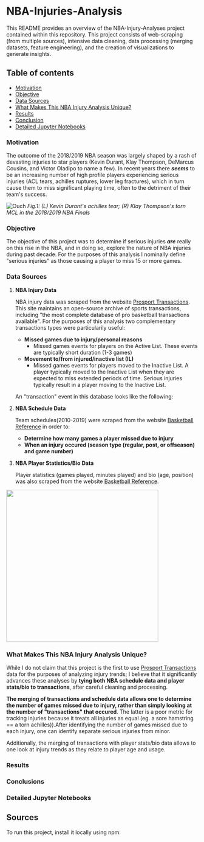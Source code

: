 # NBA-Injuries-Analysis
This README provides an overview of the NBA-Injury-Analyses project contained within this repository. This project consists of web-scraping (from multiple sources), intensive data cleaning, data processing (merging datasets, feature engineering), and the creation of visualizations to generate insights. 

## Table of contents
* [Motivation](#motivation)
* [Objective](#objective)
* [Data Sources](#data-sources)
* [What Makes This NBA Injury Analysis Unique?](#what-makes-this-nba-injury-analysis-unique?)
* [Results](#results)
* [Conclusion](#conclusion)
* [Detailed Jupyter Notebooks](#detailed_jupyter_notebooks)
### Motivation	
The outcome of the 2018/2019 NBA season was largely shaped by a rash of devasting injuries to star players (Kevin Durant, Klay Thompson, DeMarcus Cousins, and Victor Oladipo to name a few). In recent years there **_seems_** to be an increasing number of high profile players experiencing serious injuries (ACL tears, achilles ruptures, lower leg fractures), which in turn cause them to miss significant playing time, often to the detriment of their team's success.

![Ouch](https://github.com/elap733/NBA-Injuries-Analysis/blob/master/references/02_images/injury.png)
*Fig.1: (L) Kevin Durant's achilles tear; (R) Klay Thompson's torn MCL in the 2018/2019 NBA Finals*

### Objective
The objective of this project was to determine if serious injuries **_are_** really on this rise in the NBA, and in doing so, explore the nature of NBA injuries during past decade. For the purposes of this analysis I nominally define "serious injuries" as those causing a player to miss 15 or more games.

### Data Sources
1. **NBA Injury Data**

   NBA injury data was scraped from the website [Prosport Transactions](http://prosportstransactions.com/). This site maintains an open-source archive of sports transactions, including "the most complete database of pro basketball transactions available". For the purposes of this analysis two complementary transactions types were particularily useful: 
   * **Missed games due to injury/personal reasons**
      * Missed games events for players on the Active List. These events are typically short duration (1-3 games) 
   * **Movement to/from injured/inactive list (IL)**
      * Missed games events for players moved to the Inactive List. A player  typically moved to the Inactive List when they are expected to miss extended periods of time. Serious injuries typically result in a player moving to the Inactive List.
   
   An "transaction" event in this database looks like the following:
  
  
2. **NBA Schedule Data**

   Team schedules(2010-2019) were scraped from the website [Basketball Reference](http://basketballreference.com/) in order to:
   * **Determine how many games a player missed due to injury**
   * **When an injury occured (season type (regular, post, or offseason) and game number)**
   
3. **NBA Player Statistics/Bio Data**

   Player statistics (games played, minutes played) and bio (age, position) was also scraped from the website [Basketball Reference](http://basketballreference.com/).

<img src="https://github.com/elap733/NBA-Injuries-Analysis/blob/master/results/01_plots/serious_injury_body_map_2018.png"  width="400" height="400">

### What Makes This NBA Injury Analysis Unique?

While I do not claim that this project is the first to use [Prosport Transactions](http://prosportstransactions.com/) data for the purposes of analyzing injury trends; I believe that it significantly advances these analyses by **tying both NBA schedule data and player stats/bio to transactions**, after careful cleaning and processing. 

**The merging of transactions and schedule data allows one to determine the number of games missed due to injury, rather than simply looking at the number of "transactions" that occured**. The latter is a poor metric for tracking injuries because it treats all injuries as equal (eg. a sore hamstring == a torn achilles)).After identifying the number of games missed due to each injury, one can identify separate serious injuries from minor.

Additionally, the merging of transactions with player stats/bio data allows to one look at injury trends as they relate to player age and usage.

### Results 

### Conclusions 

### Detailed Jupyter Notebooks




## Sources
To run this project, install it locally using npm:
